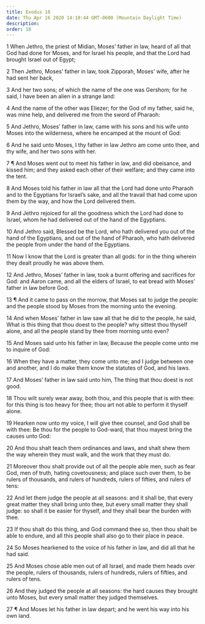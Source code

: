 ```yaml
---
title: Exodus 18
date: Thu Apr 16 2020 14:10:44 GMT-0600 (Mountain Daylight Time)
description: 
order: 18
---
```


<p>
  1 When Jethro, the priest of Midian, Moses&#x2019; father in law, heard of all
  that God had done for Moses, and for Israel his people, and that the Lord had
  brought Israel out of Egypt;
</p>
<p>
  2 Then Jethro, Moses&#x2019; father in law, took Zipporah, Moses&#x2019; wife,
  after he had sent her back,
</p>
<p>
  3 And her two sons; of which the name of the one was Gershom; for he said, I
  have been an alien in a strange land:
</p>
<p>
  4 And the name of the other was Eliezer; for the God of my father, said he,
  was mine help, and delivered me from the sword of Pharaoh:
</p>
<p>
  5 And Jethro, Moses&#x2019; father in law, came with his sons and his wife
  unto Moses into the wilderness, where he encamped at the mount of God:
</p>
<p>
  6 And he said unto Moses, I thy father in law Jethro am come unto thee, and
  thy wife, and her two sons with her.
</p>
<p>
  7 &#xB6; And Moses went out to meet his father in law, and did obeisance, and
  kissed him; and they asked each other of their welfare; and they came into the
  tent.
</p>
<p>
  8 And Moses told his father in law all that the Lord had done unto Pharaoh and
  to the Egyptians for Israel&#x2019;s sake, and all the travail that had come
  upon them by the way, and how the Lord delivered them.
</p>
<p>
  9 And Jethro rejoiced for all the goodness which the Lord had done to Israel,
  whom he had delivered out of the hand of the Egyptians.
</p>
<p>
  10 And Jethro said, Blessed be the Lord, who hath delivered you out of the
  hand of the Egyptians, and out of the hand of Pharaoh, who hath delivered the
  people from under the hand of the Egyptians.
</p>
<p>
  11 Now I know that the Lord is greater than all gods: for in the thing wherein
  they dealt proudly he was above them.
</p>
<p>
  12 And Jethro, Moses&#x2019; father in law, took a burnt offering and
  sacrifices for God: and Aaron came, and all the elders of Israel, to eat bread
  with Moses&#x2019; father in law before God.
</p>
<p>
  13 &#xB6; And it came to pass on the morrow, that Moses sat to judge the
  people: and the people stood by Moses from the morning unto the evening.
</p>
<p>
  14 And when Moses&#x2019; father in law saw all that he did to the people, he
  said, What is this thing that thou doest to the people? why sittest thou
  thyself alone, and all the people stand by thee from morning unto even?
</p>
<p>
  15 And Moses said unto his father in law, Because the people come unto me to
  inquire of God:
</p>
<p>
  16 When they have a matter, they come unto me; and I judge between one and
  another, and I do make them know the statutes of God, and his laws.
</p>
<span></span>
<p>
  17 And Moses&#x2019; father in law said unto him, The thing that thou doest is
  not good.
</p>
<p>
  18 Thou wilt surely wear away, both thou, and this people that is with thee:
  for this thing is too heavy for thee; thou art not able to perform it thyself
  alone.
</p>
<p>
  19 Hearken now unto my voice, I will give thee counsel, and God shall be with
  thee: Be thou for the people to God-ward, that thou mayest bring the causes
  unto God:
</p>
<p>
  20 And thou shalt teach them ordinances and laws, and shalt shew them the way
  wherein they must walk, and the work that they must do.
</p>
<p>
  21 Moreover thou shalt provide out of all the people able men, such as fear
  God, men of truth, hating covetousness; and place such over them, to be rulers
  of thousands, and rulers of hundreds, rulers of fifties, and rulers of tens:
</p>
<p>
  22 And let them judge the people at all seasons: and it shall be, that every
  great matter they shall bring unto thee, but every small matter they shall
  judge: so shall it be easier for thyself, and they shall bear the burden with
  thee.
</p>
<p>
  23 If thou shalt do this thing, and God command thee so, then thou shalt be
  able to endure, and all this people shall also go to their place in peace.
</p>
<p>
  24 So Moses hearkened to the voice of his father in law, and did all that he
  had said.
</p>
<p>
  25 And Moses chose able men out of all Israel, and made them heads over the
  people, rulers of thousands, rulers of hundreds, rulers of fifties, and rulers
  of tens.
</p>
<p>
  26 And they judged the people at all seasons: the hard causes they brought
  unto Moses, but every small matter they judged themselves.
</p>
<p>
  27 &#xB6; And Moses let his father in law depart; and he went his way into his
  own land.
</p>

